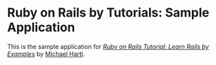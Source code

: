 # Ruby on Rails by Tutorials: Sample Application

This is the sample application for [*Ruby on Rails Tutorial: Learn Rails by Examples*](http://railstutorial.org/) by [Michael Hartl](http://michaelhartl.com/).
